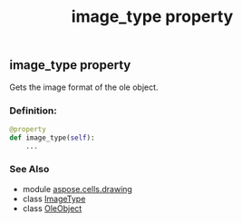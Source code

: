 ﻿---
title: image_type property
second_title: Aspose.Cells for Python via .NET API References
description: 
type: docs
weight: 610
url: /aspose.cells.drawing/oleobject/image_type/
is_root: false
---

## image_type property


Gets the image format of the ole object.
### Definition:
```python
@property
def image_type(self):
    ...
```

### See Also
* module [aspose.cells.drawing](../../)
* class [ImageType](/cells/python-net/aspose.cells.drawing/imagetype)
* class [OleObject](/cells/python-net/aspose.cells.drawing/oleobject)
